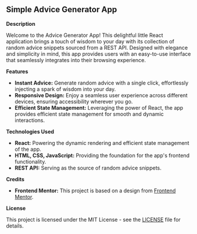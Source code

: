 ## Simple Advice Generator App

**Description**

Welcome to the Advice Generator App! This delightful little React application brings a touch of wisdom to your day with its collection of random advice snippets sourced from a REST API. Designed with elegance and simplicity in mind, this app provides users with an easy-to-use interface that seamlessly integrates into their browsing experience.

**Features**

- **Instant Advice:** Generate random advice with a single click, effortlessly injecting a spark of wisdom into your day.
- **Responsive Design:** Enjoy a seamless user experience across different devices, ensuring accessibility wherever you go.
- **Efficient State Management:** Leveraging the power of React, the app provides efficient state management for smooth and dynamic interactions.

**Technologies Used**

- **React:** Powering the dynamic rendering and efficient state management of the app.
- **HTML, CSS, JavaScript:** Providing the foundation for the app's frontend functionality.
- **REST API:** Serving as the source of random advice snippets.

**Credits**

- **Frontend Mentor:** This project is based on a design from [Frontend Mentor](https://www.frontendmentor.io/).

**License**

This project is licensed under the MIT License - see the [LICENSE](LICENSE) file for details.
